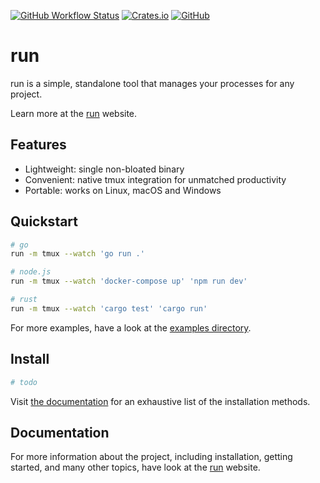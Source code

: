 [![GitHub Workflow Status](https://img.shields.io/github/actions/workflow/status/aymericbeaumet/run/ci.yml?branch=master&logo=github)](https://github.com/aymericbeaumet/run/actions/workflows/ci.yml) [![Crates.io](https://img.shields.io/crates/v/run-cli)](https://crates.io/crates/run-cli) [![GitHub](https://img.shields.io/github/license/aymericbeaumet/run)](https://github.com/aymericbeaumet/run-cli/blob/master/license.md)

# run

run is a simple, standalone tool that manages your processes for any project.

Learn more at the [run](https://www.run-cli.org) website.

## Features

- Lightweight: single non-bloated binary
- Convenient: native tmux integration for unmatched productivity
- Portable: works on Linux, macOS and Windows

## Quickstart

```bash
# go
run -m tmux --watch 'go run .'

# node.js
run -m tmux --watch 'docker-compose up' 'npm run dev'

# rust
run -m tmux --watch 'cargo test' 'cargo run'
```

For more examples, have a look at the [examples directory](./examples).

## Install

```bash
# todo
```

Visit [the documentation](https://www.run-cli.org/installation) for an exhaustive list of the installation methods.

## Documentation

For more information about the project, including installation, getting started, and many other topics, have look at the [run](https://www.run-cli.org) website.
